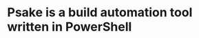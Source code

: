 Psake is a build automation tool written in PowerShell
======================================================

